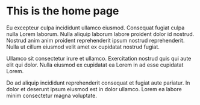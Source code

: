 # This is the home page

Eu excepteur culpa incididunt ullamco eiusmod. Consequat fugiat culpa nulla Lorem laborum. Nulla aliquip laborum labore proident dolor id nostrud. Nostrud anim anim proident reprehenderit ipsum nostrud reprehenderit. Nulla ut cillum eiusmod velit amet ex cupidatat nostrud fugiat.

Ullamco sit consectetur irure et ullamco. Exercitation nostrud quis qui aute elit qui dolor. Nulla eiusmod ex cupidatat ea Lorem in ad esse cupidatat Lorem.

Do ad aliquip incididunt reprehenderit consequat et fugiat aute pariatur. In dolor et deserunt ipsum eiusmod est in dolor ullamco. Lorem ea labore minim consectetur magna voluptate.